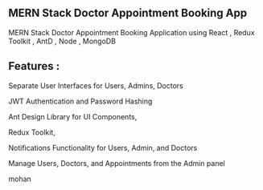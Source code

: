 ## MERN Stack Doctor Appointment Booking App

MERN Stack Doctor Appointment Booking Application using React , Redux Toolkit , AntD , Node , MongoDB 

## Features :

Separate User Interfaces for Users, Admins, Doctors

JWT Authentication and Password Hashing

Ant Design Library for UI Components,

Redux Toolkit,

Notifications Functionality for Users, Admin, and Doctors

Manage Users, Doctors, and Appointments from the Admin panel

mohan
